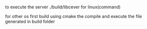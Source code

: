 to execute the server 
./build/libcever for linux(command)

for other os first build using cmake the compile and execute the file generated in build folder

